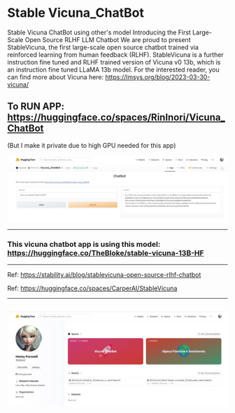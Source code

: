 # Stable Vicuna_ChatBot
Stable Vicuna ChatBot using other's model
Introducing the First Large-Scale Open Source RLHF LLM Chatbot
We are proud to present StableVicuna, the first large-scale open source chatbot trained via reinforced learning from human feedback (RLHF). StableVicuna is a further instruction fine tuned and RLHF trained version of Vicuna v0 13b, which is an instruction fine tuned LLaMA 13b model. For the interested reader, you can find more about Vicuna here: https://lmsys.org/blog/2023-03-30-vicuna/

## To RUN APP: https://huggingface.co/spaces/RinInori/Vicuna_ChatBot

(But I make it private due to high GPU needed for this app)

![Image description](https://github.com/hennypurwadi/Vicuna_ChatBot/blob/main/Vicuna_app_answer.jpg?raw=true)

------
### This vicuna chatbot app is using this model: https://huggingface.co/TheBloke/stable-vicuna-13B-HF

-----

Ref: https://stability.ai/blog/stablevicuna-open-source-rlhf-chatbot

Ref: https://huggingface.co/spaces/CarperAI/StableVicuna

---
![Image description](https://github.com/hennypurwadi/Vicuna_ChatBot/blob/main/vicunaspace.jpg?raw=true)
---



